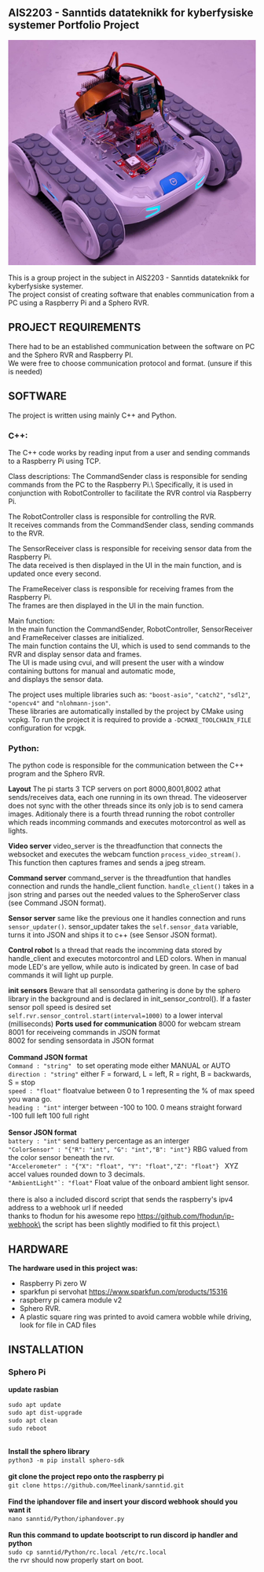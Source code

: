 ## AIS2203 - Sanntids datateknikk for kyberfysiske systemer Portfolio Project
![Sphero rvr](images/readmeImage.png)

This is a group project in the subject in AIS2203 - Sanntids datateknikk for kyberfysiske systemer.\
The project consist of creating software that enables communication from a PC using a Raspberry Pi and a Sphero RVR.


## PROJECT REQUIREMENTS
There had to be an established communication between the software on PC and the Sphero RVR and Raspberry PI.\
We were free to choose communication protocol and format. (unsure if this is needed)


## SOFTWARE
The project is written using mainly C++ and Python.

### C++:
The C++ code works by reading input from a user and sending commands to a Raspberry Pi using TCP.


Class descriptions:
The CommandSender class is responsible for sending commands from the PC to the Raspberry Pi.\ 
Specifically, it is used in conjunction with RobotController to facilitate the RVR control via Raspberry Pi.

The RobotController class is responsible for controlling the RVR.\
It receives commands from the CommandSender class, sending commands to the RVR.

The SensorReceiver class is responsible for receiving sensor data from the Raspberry Pi.\
The data received is then displayed in the UI in the main function, and is updated once every second.

The FrameReceiver class is responsible for receiving frames from the Raspberry Pi.\
The frames are then displayed in the UI in the main function.

Main function:\
In the main function the CommandSender, RobotController, SensorReceiver and FrameReceiver classes are initialized.\
The main function contains the UI, which is used to send commands to the RVR and display sensor data and frames.\
The UI is made using cvui, and will present the user with a window containing buttons for manual and automatic mode,\
and displays the sensor data. 

The project uses multiple libraries such as: ```"boost-asio"```, ```"catch2"```, ```"sdl2"```, ```"opencv4"``` and ```"nlohmann-json"```.\
These libraries are automatically installed by the project by CMake using vcpkg.
To run the project it is required to provide a ```-DCMAKE_TOOLCHAIN_FILE``` configuration for vcpgk.

### Python:
The python code is responsible for the communication between the C++ program and the Sphero RVR.

**Layout**
The pi starts 3 TCP servers on port 8000,8001,8002 athat sends/receives data, each one running in its own thread. The videoserver does not sync with the other threads since its only job is to send camera images. Aditionaly there is a fourth thread running the robot controller which reads incomming commands and executes motorcontrol as well as lights.

**Video server**
video_server is the threadfunction that connects the websocket and executes the webcam function ```process_video_stream()```. This function then captures frames and sends a jpeg stream.

**Command server**
command_server is the threadfuntion that handles connection and runds the handle_client function.
```handle_client()``` takes in a json string and parses out the needed values to the SpheroServer class (see Command JSON format).

**Sensor server**
same like the previous one it handles connection and runs ```sensor_updater()```. sensor_updater takes the ```self.sensor_data``` variable, turns it into JSON and ships it to c++ (see Sensor JSON format).

**Control robot**
Is a thread that reads the incomming data stored by handle_client and executes motorcontrol and LED colors. When in manual mode LED's are yellow, while auto is indicated by green. In case of bad commands it will light up purple.

**init sensors**
Beware that all sensordata gathering is done by the sphero library in the background and is declared in init_sensor_control(). If a faster sensor poll speed is desired set ```self.rvr.sensor_control.start(interval=1000)``` to a lower interval (milliseconds)
**Ports used for communication**
8000 for webcam stream\
8001 for receiveing commands in JSON format\
8002 for sending sensordata in JSON format\
\
**Command JSON format** \
```Command : "string" ``` to set operating mode either MANUAL or AUTO\
```direction : "string"``` either F = forward, L = left, R = right, B = backwards, S = stop\
```speed : "float"``` floatvalue between 0 to 1 representing the % of max speed you wana go.\
```heading : "int"``` interger between -100 to 100. 0 means straight forward -100 full left 100 full right\
\
**Sensor JSON format**\
```battery : "int"``` send battery percentage as an interger\
```"ColorSensor" : "{"R": "int", "G": "int","B": "int"}``` RBG valued from the color sensor beneath the rvr.\
```"Accelerometer" : "{"X": "float", "Y": "float","Z": "float"} ``` XYZ accel values rounded down to 3 decimals.\
```"AmbientLight"`: "float"``` Float value of the onboard ambient light sensor.\
\
there is also a included discord script that sends the raspberry's ipv4 address to a webhook url if needed\
thanks to fhodun for his awesome repo https://github.com/fhodun/ip-webhook\
the script has been slightly modified to fit this project.\

## HARDWARE
**The hardware used in this project was:**
- Raspberry Pi zero W 
- sparkfun pi servohat https://www.sparkfun.com/products/15316
- raspberry pi camera module v2
- Sphero RVR.
- A plastic square ring was printed to avoid camera wobble while driving, look for file in CAD files

## INSTALLATION

### Sphero Pi
**update rasbian**
```
sudo apt update
sudo apt dist-upgrade
sudo apt clean
sudo reboot
```
\
**Install the sphero library**\
```python3 -m pip install sphero-sdk```\
\
**git clone the project repo onto the raspberry pi**\
```git clone https://github.com/Meelinank/sanntid.git```\
\
**Find the iphandover file and insert your discord webhook should you want it**\
```nano sanntid/Python/iphandover.py```\
\
**Run this command to update bootscript to run discord ip handler and python**\
```sudo cp sanntid/Python/rc.local /etc/rc.local```\
the rvr should now properly start on boot.





